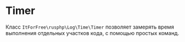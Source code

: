 # Timer

Класс `ItForFree\rusphp\Log\Time\Timer` позволяет замерять время выполнения отдельных участков кода, с помощью простых команд.